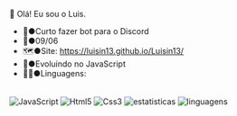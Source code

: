 👋 Olá! Eu sou o Luis.

 - 🤖●Curto fazer bot para o Discord
 - 🍰●09/06
 - 🗺●Site: https://luisin13.github.io/Luisin13/
 - 🌱●Evoluindo no JavaScript
 - 👨‍💻●Linguagens:
<div style="display: inline_block"><br>
    <img align="center" alt="JavaScript" src="https://img.shields.io/badge/JavaScript-323330?style=for-the-badge&logo=javascript&logoColor=F7DF1E" href="https://developer.mozilla.org/pt-BR/docs/Web/JavaScript">
    <img align="center" alt="Html5" src="https://img.shields.io/badge/HTML5-E34F26?style=for-the-badge&logo=html5&logoColor=white" href="https://developer.mozilla.org/pt-BR/docs/Web/HTML">
    <img align="center" alt="Css3" src="https://img.shields.io/badge/CSS3-1572B6?style=for-the-badge&logo=css3&logoColor=white" href="https://developer.mozilla.org/pt-BR/docs/Web/CSS">
    <img align="center" alt="estatisticas" scr="https://github-readme-stats.vercel.app/api?username=Luisin13&theme=blue-green">
    <img align="center" alt="linguagens" scr="https://github-readme-stats.vercel.app/api/top-langs/?username=Luisin13&theme=blue-green">
</div>
